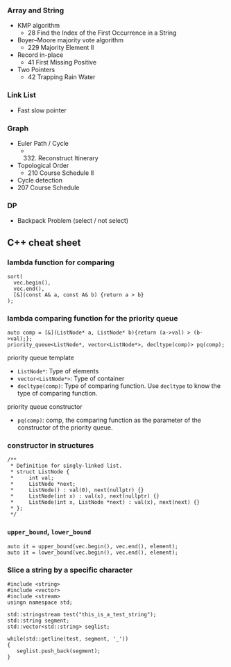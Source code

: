 
### Array and String
* KMP algorithm
   * 28 Find the Index of the First Occurrence in a String
* Boyer–Moore majority vote algorithm
   * 229 Majority Element II
* Record in-place
  * 41 First Missing Positive
* Two Pointers
  * 42 Trapping Rain Water

### Link List
* Fast slow pointer

### Graph
* Euler Path / Cycle
  * 332. Reconstruct Itinerary
* Topological Order
  * 210 Course Schedule II
* Cycle detection
 * 207 Course Schedule


### DP
* Backpack Problem (select / not select)

## C++ cheat sheet
### lambda function for comparing
```
sort(
  vec.begin(),
  vec.end(),
  [&](const A& a, const A& b) {return a > b}
);
```

### lambda comparing function for the priority queue
```
auto comp = [&](ListNode* a, ListNode* b){return (a->val) > (b->val);};
priority_queue<ListNode*, vector<ListNode*>, decltype(comp)> pq(comp);
```
priority queue template
* `ListNode*`: Type of elements
* `vector<ListNode*>`: Type of container
* `decltype(comp)`: Type of comparing function. Use `decltype` to know the type of comparing function.

priority queue constructor
* `pq(comp)`: comp, the comparing function as the parameter of the constructor of the priority queue.

### constructor in structures
```
/**
 * Definition for singly-linked list.
 * struct ListNode {
 *     int val;
 *     ListNode *next;
 *     ListNode() : val(0), next(nullptr) {}
 *     ListNode(int x) : val(x), next(nullptr) {}
 *     ListNode(int x, ListNode *next) : val(x), next(next) {}
 * };
 */
```

### `upper_bound`, `lower_bound`
```
auto it = upper_bound(vec.begin(), vec.end(), element);
auto it = lower_bound(vec.begin(), vec.end(), element);
```

### Slice a string by a specific character
```
#include <string>
#include <vector>
#include <stream>
usingn namespace std;

std::stringstream test("this_is_a_test_string");
std::string segment;
std::vector<std::string> seglist;

while(std::getline(test, segment, '_'))
{
   seglist.push_back(segment);
}
```


